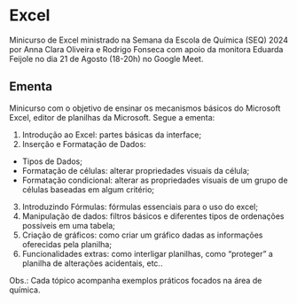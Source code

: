 # Excel
Minicurso de Excel ministrado na Semana da Escola de Química (SEQ) 2024 por Anna Clara Oliveira e Rodrigo Fonseca com apoio da monitora Eduarda Feijole no dia 21 de Agosto (18-20h) no Google Meet.

## Ementa
Minicurso com o objetivo de ensinar os mecanismos básicos do Microsoft Excel, editor de planilhas da Microsoft. Segue a ementa:
1. Introdução ao Excel: partes básicas da interface;
2. Inserção e Formatação de Dados:
  - Tipos de Dados;
  - Formatação de células: alterar propriedades visuais da célula;
  - Formatação condicional: alterar as propriedades visuais de um grupo de células baseadas em algum critério;
3. Introduzindo Fórmulas: fórmulas essenciais para o uso do excel;
4. Manipulação de dados: filtros básicos e diferentes tipos de ordenações possíveis em uma tabela;
5. Criação de gráficos: como criar um gráfico dadas as informações oferecidas pela planilha;
6. Funcionalidades extras: como interligar planilhas, como “proteger” a planilha de alterações acidentais, etc..

Obs.: Cada tópico acompanha exemplos práticos focados na área de química.
